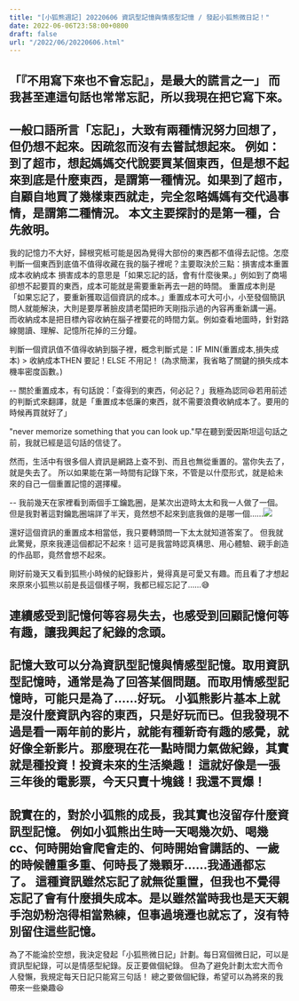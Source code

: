 ```yaml
---
title: "[小狐熊週記] 20220606 資訊型記憶與情感型記憶 / 發起小狐熊微日記！"
date: 2022-06-06T23:58:00+0800
draft: false
url: "/2022/06/20220606.html"
---
```



「『不用寫下來也不會忘記』，是最大的謊言之一」
而我甚至連這句話也常常忘記，所以我現在把它寫下來。
--
一般口語所言「忘記」，大致有兩種情況努力回想了，但仍想不起來。因疏忽而沒有去嘗試想起來。
例如：到了超市，想起媽媽交代說要買某個東西，但是想不起來到底是什麼東西，是謂第一種情況。如果到了超市，自顧自地買了幾樣東西就走，完全忽略媽媽有交代過事情，是謂第二種情況。
本文主要探討的是第一種，合先敘明。
--
我的記憶力不大好，歸根究柢可能是因為覺得大部份的東西都不值得去記憶。怎麼判斷一個東西到底值不值得收藏在我的腦子裡呢？主要取決於三點：損害成本重置成本收納成本
損害成本的意思是「如果忘記的話，會有什麼後果。」例如到了商場卻想不起要買的東西，成本可能就是需要重新再去一趟的時間。
重置成本則是「如果忘記了，要重新獲取這個資訊的成本。」重置成本可大可小，小至發個簡訊問人就能解決，大則是要厚著臉皮請老闆把昨天剛指示過的內容再重新講一遍。
而收納成本是把目標內容收納在腦子裡要花的時間力氣。例如查看地圖時，針對路線閱讀、理解、記憶所花掉的三分鐘。

判斷一個資訊值不值得收納到腦子裡，概念判斷式是：IF MIN(重置成本,損失成本) > 收納成本THEN 要記！ELSE 不用記！
(為求簡潔，我省略了關鍵的損失成本機率密度函數。)

--
關於重置成本，有句話說：「查得到的東西，何必記？」我極為認同😆若用前述的判斷式來翻譯，就是「重置成本低廉的東西，就不需要浪費收納成本了。要用的時候再買就好了」

"never memorize something that you can look up."早在聽到愛因斯坦這句話之前，我就已經是這句話的信徒了。

然而，生活中有很多個人資訊是網路上查不到、而且也無從重置的。當你失去了，就是失去了。
所以如果能在第一時間有記錄下來，不管是以什麼形式，就是給未來的自己一個重置記憶的選擇權。

--
我前幾天在家裡看到兩個手工鑰匙圈，是某次出遊時太太和我一人做了一個。但是我對著這對鑰匙圈端詳了半天，竟然想不起來到底我做的是哪一個……![]($https://blogger.googleusercontent.com/img/a/AVvXsEiz5fCw5m9cxqVUCziJINLdHVuTrG-qMplTs3x5vjEbk8hSfFv-stJ2jz2x4aOBdanPnXaKEEQ8L8bWybHmWf0rBSVNSC6w8tEUJNza4L7_eT5HxSOPkBN0wxP7gpVOT0c-qj8xH4v4b4jzyL_s4CUYj2boQ-x4o3hSQAE3SO_A_pktiJZEh0iMQNgM=w225-h400)

還好這個資訊的重置成本相當低，我只要轉頭問一下太太就知道答案了。
但我就此驚覺，原來我連這個都記不起來！這可是我當時認真構思、用心體驗、親手創造的作品耶，竟然會想不起來。

剛好前幾天又看到狐熊小時候的紀錄影片，覺得真是可愛又有趣。而且看了才想起來原來小狐熊以前是長這個樣子啊，我都已經忘記了……😅

連續感受到記憶何等容易失去，也感受到回顧記憶何等有趣，讓我興起了紀錄的念頭。
--
記憶大致可以分為資訊型記憶與情感型記憶。取用資訊型記憶時，通常是為了回答某個問題。而取用情感型記憶時，可能只是為了……好玩。
小狐熊影片基本上就是沒什麼資訊內容的東西，只是好玩而已。但我發現不過是看一兩年前的影片，就能有種新奇有趣的感覺，就好像全新影片。那麼現在花一點時間力氣做紀錄，其實就是種投資！投資未來的生活樂趣！
這就好像是一張三年後的電影票，今天只賣十塊錢！我還不買爆！
--
說實在的，對於小狐熊的成長，我其實也沒留存什麼資訊型記憶。
例如小狐熊出生時一天喝幾次奶、喝幾cc、何時開始會爬會走的、何時開始會講話的、一歲的時候體重多重、何時長了幾顆牙……我通通都忘了。
這種資訊雖然忘記了就無從重置，但我也不覺得忘記了會有什麼損失成本。是以雖然當時我也是天天親手泡奶粉泡得相當熟練，但事過境遷也就忘了，沒有特別留住這些記憶。
--
為了不能淪於空想，我決定發起「小狐熊微日記」計劃。每日寫個微日記，可以是資訊型紀錄，可以是情感型紀錄。反正要做個紀錄。
但為了避免計劃太宏大而令人發懶，我規定每天日記只能寫三句話！
總之要做個紀錄，希望可以為將來的我帶來一些樂趣😆




